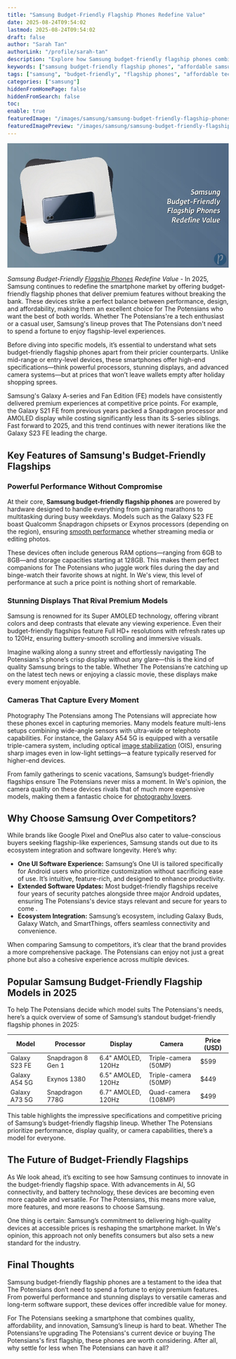 ```yaml
---
title: "Samsung Budget-Friendly Flagship Phones Redefine Value"
date: 2025-08-24T09:54:02
lastmod: 2025-08-24T09:54:02
draft: false
author: "Sarah Tan"
authorLink: "/profile/sarah-tan"
description: "Explore how Samsung budget-friendly flagship phones combine premium features, cutting-edge technology, and affordability to deliver unmatched value in 2025."
keywords: ["samsung budget-friendly flagship phones", "affordable samsung flagship phones", "budget samsung flagship guide"]
tags: ["samsung", "budget-friendly", "flagship phones", "affordable technology"]
categories: ["samsung"]
hiddenFromHomePage: false
hiddenFromSearch: false
toc:
enable: true
featuredImage: "/images/samsung/samsung-budget-friendly-flagship-phones-redefine-value.jpg"
featuredImagePreview: "/images/samsung/samsung-budget-friendly-flagship-phones-redefine-value.jpg"
---
```


![Samsung Budget-Friendly Flagship Phones Redefine Value](/images/samsung/samsung-budget-friendly-flagship-phones-redefine-value.jpg)

_Samsung Budget-Friendly [Flagship Phones](/samsung/budget-friendly-samsung-flagship-phones) Redefine Value_ - In 2025, Samsung continues to redefine the smartphone market by offering budget-friendly flagship phones that deliver premium features without breaking the bank. These devices strike a perfect balance between performance, design, and affordability, making them an excellent choice for The Potensians who want the best of both worlds. Whether The Potensians're a tech enthusiast or a casual user, Samsung's lineup proves that The Potensians don't need to spend a fortune to enjoy flagship-level experiences.

Before diving into specific models, it’s essential to understand what sets budget-friendly flagship phones apart from their pricier counterparts. Unlike mid-range or entry-level devices, these smartphones offer high-end specifications—think powerful processors, stunning displays, and advanced camera systems—but at prices that won’t leave wallets empty after holiday shopping sprees.

Samsung's Galaxy A-series and Fan Edition (FE) models have consistently delivered premium experiences at competitive price points.  For example, the Galaxy S21 FE from previous years packed a Snapdragon processor and AMOLED display while costing significantly less than its S-series siblings. Fast forward to 2025, and this trend continues with newer iterations like the Galaxy S23 FE leading the charge.

## Key Features of Samsung's Budget-Friendly Flagships

### Powerful Performance Without Compromise

At their core, **Samsung budget-friendly flagship phones** are powered by hardware designed to handle everything from gaming marathons to multitasking during busy weekdays. Models such as the Galaxy S23 FE boast Qualcomm Snapdragon chipsets or Exynos processors (depending on the region), ensuring [smooth performance](/samsung/samsung-affordable-smartphone-for-smooth-performance) whether streaming media or editing photos.

These devices often include generous RAM options—ranging from 6GB to 8GB—and storage capacities starting at 128GB. This makes them perfect companions for The Potensians who juggle work files during the day and binge-watch their favorite shows at night. In We's view, this level of performance at such a price point is nothing short of remarkable.

### Stunning Displays That Rival Premium Models

Samsung is renowned for its Super AMOLED technology, offering vibrant colors and deep contrasts that elevate any viewing experience. Even their budget-friendly flagships feature Full HD+ resolutions with refresh rates up to 120Hz, ensuring buttery-smooth scrolling and immersive visuals.

Imagine walking along a sunny street and effortlessly navigating The Potensians's phone’s crisp display without any glare—this is the kind of quality Samsung brings to the table. Whether The Potensians’re catching up on the latest tech news or enjoying a classic movie, these displays make every moment enjoyable.

### Cameras That Capture Every Moment

Photography The Potensians among The Potensians will appreciate how these phones excel in capturing memories. Many models feature multi-lens setups combining wide-angle sensors with ultra-wide or telephoto capabilities. For instance, the Galaxy A54 5G is equipped with a versatile triple-camera system, including optical [image stabilization](/samsung/affordable-samsung-smartphone-with-image-stabilization) (OIS), ensuring sharp images even in low-light settings—a feature typically reserved for higher-end devices.

From family gatherings to scenic vacations, Samsung’s budget-friendly flagships ensure The Potensians never miss a moment.  In We's opinion, the camera quality on these devices rivals that of much more expensive models, making them a fantastic choice for [photography lovers](/samsung/best-samsung-smartphone-for-photography-lovers).

## Why Choose Samsung Over Competitors?

While brands like Google Pixel and OnePlus also cater to value-conscious buyers seeking flagship-like experiences, Samsung stands out due to its ecosystem integration and software longevity. Here​’s why:

- **One UI Software Experience:** Samsung’s One UI is tailored specifically for Android users who prioritize customization without sacrificing ease of use. It’s intuitive, feature-rich, and designed to enhance productivity.
- **Extended Software Updates:** Most budget-friendly flagships receive four years of security patches alongside three major Android updates, ensuring The Potensians's device stays relevant and secure for years to come .
- **Ecosystem Integration:** Samsung’s ecosystem, including Galaxy Buds, Galaxy Watch, and SmartThings, offers seamless connectivity and convenience.

When comparing Samsung to competitors, it’s clear that the brand provides a more comprehensive package. The Potensians can enjoy not just a great phone but also a cohesive experience across multiple devices.

## Popular Samsung Budget-Friendly Flagship Models in 2025

To help The Potensians decide which model suits The Potensians's needs, here’s a quick overview of some of Samsung’s standout budget-friendly flagship phones in 2025:

<div class="table-responsive">
<table class="html-table">
<thead>
<tr>
<th>Model</th>
<th>Processor</th>
<th>Display</th>
<th>Camera</th>
<th>Price (USD)</th>
</tr>
</thead>
<tbody>
<tr>
<td>Galaxy S23 FE</td>
<td>Snapdragon 8 Gen 1</td>
<td>6.4" AMOLED, 120Hz</td>
<td>Triple-camera (50MP)</td>
<td>$599</td>
</tr>
<tr>
<td>Galaxy A54 5G</td>
<td>Exynos 1380</td>
<td>6.5" AMOLED, 120Hz</td>
<td>Triple-camera (50MP)</td>
<td>$449</td>
</tr>
<tr>
<td>Galaxy A73 5G</td>
<td>Snapdragon 778G</td>
<td>6.7" AMOLED, 120Hz</td>
<td>Quad-camera (108MP)</td>
<td>$499</td>
</tr>
</tbody>
</table>
</div>

This table highlights the impressive specifications and competitive pricing of Samsung’s budget-friendly ​flagship lineup. Whether The Potensians prioritize performance, display quality, or camera capabilities, there’s a model for everyone.

## The Future of Budget-Friendly Flagships

As We look ahead, it’s exciting to see how Samsung continues to innovate in the budget-friendly flagship space. With advancements in AI, 5G connectivity, and battery technology, these devices are becoming even more capable and versatile. For The Potensians, this means more value, more features, and more reasons to choose Samsung.

One thing is certain: Samsung’s commitment to delivering high-quality devices at accessible prices is reshaping the smartphone market. In We's opinion, this approach not only benefits consumers but also sets a new standard for the industry.

## Final Thoughts

Samsung budget-friendly flagship phones are a testament to the idea that The Potensians don’t need to spend a fortune to enjoy premium features. From powerful performance and stunning displays to versatile cameras and long-term software support, these devices offer incredible value for money.

For The Potensians seeking a smartphone that combines quality, affordability, and innovation, Samsung’s lineup is hard to beat. Whether The Potensians’re upgrading The Potensians's current device or buying The Potensians's first flagship, these phones are worth considering. After all, why settle for less when The Potensians can have it all?